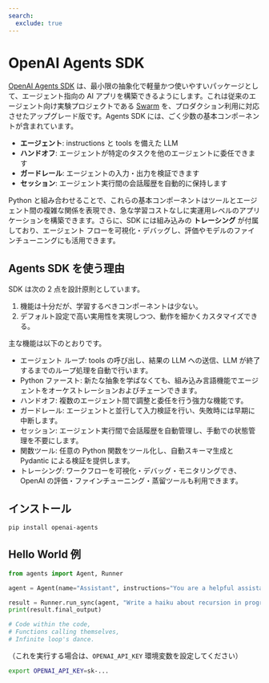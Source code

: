```yaml
---
search:
  exclude: true
---
```

# OpenAI Agents SDK

[OpenAI Agents SDK](https://github.com/openai/openai-agents-python) は、最小限の抽象化で軽量かつ使いやすいパッケージとして、エージェント指向の AI アプリを構築できるようにします。これは従来のエージェント向け実験プロジェクトである [Swarm](https://github.com/openai/swarm/tree/main) を、プロダクション利用に対応させたアップグレード版です。Agents SDK には、ごく少数の基本コンポーネントが含まれています。

-   **エージェント**: instructions と tools を備えた LLM  
-   **ハンドオフ**: エージェントが特定のタスクを他のエージェントに委任できます  
-   **ガードレール**: エージェントの入力・出力を検証できます  
-   **セッション**: エージェント実行間の会話履歴を自動的に保持します  

Python と組み合わせることで、これらの基本コンポーネントはツールとエージェント間の複雑な関係を表現でき、急な学習コストなしに実運用レベルのアプリケーションを構築できます。さらに、SDK には組み込みの **トレーシング** が付属しており、エージェント フローを可視化・デバッグし、評価やモデルのファインチューニングにも活用できます。

## Agents SDK を使う理由

SDK は次の 2 点を設計原則としています。

1. 機能は十分だが、学習するべきコンポーネントは少ない。  
2. デフォルト設定で高い実用性を実現しつつ、動作を細かくカスタマイズできる。  

主な機能は以下のとおりです。

-   エージェント ループ: tools の呼び出し、結果の LLM への送信、LLM が終了するまでのループ処理を自動で行います。  
-   Python ファースト: 新たな抽象を学ばなくても、組み込み言語機能でエージェントをオーケストレーションおよびチェーンできます。  
-   ハンドオフ: 複数のエージェント間で調整と委任を行う強力な機能です。  
-   ガードレール: エージェントと並行して入力検証を行い、失敗時には早期に中断します。  
-   セッション: エージェント実行間で会話履歴を自動管理し、手動での状態管理を不要にします。  
-   関数ツール: 任意の Python 関数をツール化し、自動スキーマ生成と Pydantic による検証を提供します。  
-   トレーシング: ワークフローを可視化・デバッグ・モニタリングでき、 OpenAI の評価・ファインチューニング・蒸留ツールも利用できます。  

## インストール

```bash
pip install openai-agents
```

## Hello World 例

```python
from agents import Agent, Runner

agent = Agent(name="Assistant", instructions="You are a helpful assistant")

result = Runner.run_sync(agent, "Write a haiku about recursion in programming.")
print(result.final_output)

# Code within the code,
# Functions calling themselves,
# Infinite loop's dance.
```

（これを実行する場合は、`OPENAI_API_KEY` 環境変数を設定してください）

```bash
export OPENAI_API_KEY=sk-...
```